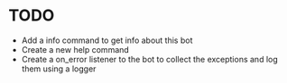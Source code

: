 # TODO
* Add a info command to get info about this bot
* Create a new help command
* Create a on_error listener to the bot to collect the exceptions and log them using a logger